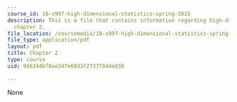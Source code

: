 ```yaml
---
course_id: 18-s997-high-dimensional-statistics-spring-2015
description: This is a file that contains information regarding high-dimensional statistics
  chapter 2.
file_location: /coursemedia/18-s997-high-dimensional-statistics-spring-2015/9d6344bf8ae347e69d3f2737f04de838_MIT18_S997S15_Chapter2.pdf
file_type: application/pdf
layout: pdf
title: Chapter 2
type: course
uid: 9d6344bf8ae347e69d3f2737f04de838

---
```

None
